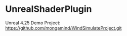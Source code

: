 # UnrealShaderPlugin

Unreal 4.25
Demo Project: https://github.com/mongamind/WindSimulateProject.git
